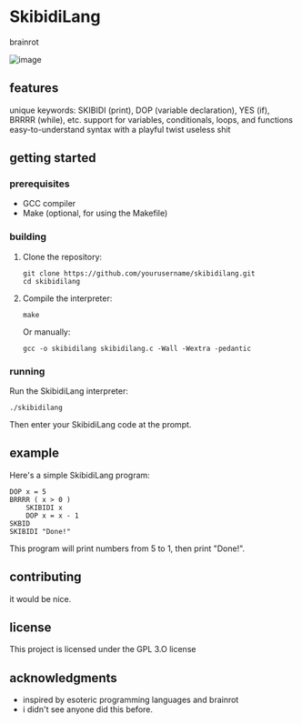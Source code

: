 # SkibidiLang

brainrot

![image](https://github.com/user-attachments/assets/32b5e6ef-145b-41da-91bc-03aa9950798c)

## features

unique keywords: SKIBIDI (print), DOP (variable declaration), YES (if), BRRRR (while), etc.
support for variables, conditionals, loops, and functions
easy-to-understand syntax with a playful twist
useless shit

## getting started

### prerequisites

- GCC compiler
- Make (optional, for using the Makefile)

### building

1. Clone the repository:

   ```
   git clone https://github.com/yourusername/skibidilang.git
   cd skibidilang
   ```

2. Compile the interpreter:
   ```
   make
   ```
   Or manually:
   ```
   gcc -o skibidilang skibidilang.c -Wall -Wextra -pedantic
   ```

### running

Run the SkibidiLang interpreter:

```
./skibidilang
```

Then enter your SkibidiLang code at the prompt.

## example

Here's a simple SkibidiLang program:

```
DOP x = 5
BRRRR ( x > 0 )
    SKIBIDI x
    DOP x = x - 1
SKBID
SKIBIDI "Done!"
```

This program will print numbers from 5 to 1, then print "Done!".

## contributing

it would be nice.

## license

This project is licensed under the GPL 3.O license

## acknowledgments

- inspired by esoteric programming languages and brainrot
- i didn't see anyone did this before.
